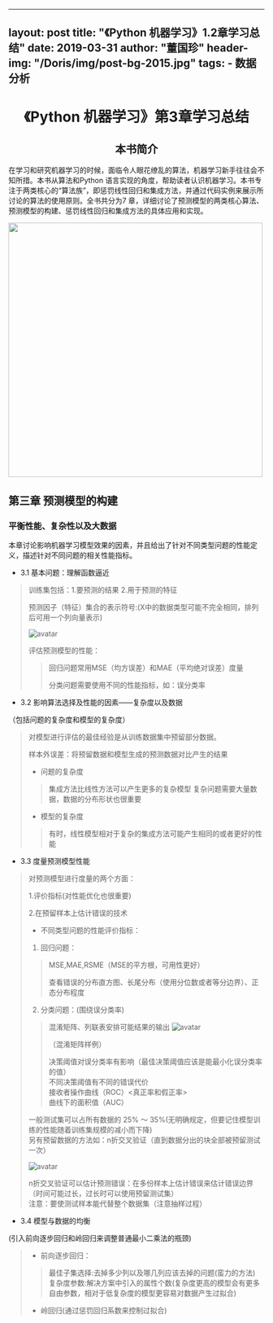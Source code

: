 ﻿

---
layout:     post
title:      "《Python 机器学习》1.2章学习总结"
date:       2019-03-31
author:     "董国珍"
header-img: "/Doris/img/post-bg-2015.jpg"
tags:
    - 数据分析
---




#  <center>《Python 机器学习》第3章学习总结<center>  

##  <center>本书简介<center>


在学习和研究机器学习的时候，面临令人眼花缭乱的算法，机器学习新手往往会不知所措。本书从算法和Python 语言实现的角度，帮助读者认识机器学习。本书专注于两类核心的“算法族”，即惩罚线性回归和集成方法，并通过代码实例来展示所讨论的算法的使用原则。全书共分为7 章，详细讨论了预测模型的两类核心算法、预测模型的构建、惩罚线性回归和集成方法的具体应用和实现。  
   
   

<img src="/Doris/img/1903/04/Mialia/book.png" width="500" hegiht="900" align=center />  
   
 

## 第三章 预测模型的构建
  

### 平衡性能、复杂性以及大数据  

本章讨论影响机器学习模型效果的因素，并且给出了针对不同类型问题的性能定义，描述针对不同问题的相关性能指标。


* 3.1 基本问题：理解函数逼近
  
> 训练集包括：1.要预测的结果 2.用于预测的特征  
>   
> 预测因子（特征）集合的表示符号:(X中的数据类型可能不完全相同，排列后可用一个列向量表示) 
>  
> ![avatar](/Blog-share/img/1903/04/Mialia/3.1.png)  
>  
> 评估预测模型的性能：  
> >  
> > 回归问题常用MSE（均方误差）和MAE（平均绝对误差）度量  
> >  
> > 分类问题需要使用不同的性能指标，如：误分类率
> >  

* 3.2 影响算法选择及性能的因素——复杂度以及数据
  
（包括问题的复杂度和模型的复杂度）  
  
> 对模型进行评估的最佳经验是从训练数据集中预留部分数据。
>  
> 样本外误差：将预留数据和模型生成的预测数据对比产生的结果  
> * 问题的复杂度
> > 集成方法比线性方法可以产生更多的复杂模型
> > 复杂问题需要大量数据，数据的分布形状也很重要
> * 模型的复杂度
> > 
> > 有时，线性模型相对于复杂的集成方法可能产生相同的或者更好的性能
> > 
  
* 3.3 度量预测模型性能
  
> 对预测模型进行度量的两个方面：  
>  
> 1.评价指标(对性能优化也很重要)  
>  
> 2.在预留样本上估计错误的技术
>   
>  * 不同类型问题的性能评价指标：
>   
> 1. 回归问题：  
> > MSE,MAE,RSME（MSE的平方根，可用性更好）  
> >  
> > 查看错误的分布直方图、长尾分布（使用分位数或者等分边界）、正态分布程度  
>  
> 2. 分类问题：(围绕误分类率)
> > 混淆矩阵、列联表安排可能结果的输出
> > ![avatar](/Blog-share/img/1903/04/Mialia/3.2.png)  
> >  
> > （混淆矩阵样例）
> >  
> > 决策阈值对误分类率有影响（最佳决策阈值应该是能最小化误分类率的值）  
> > 不同决策阈值有不同的错误代价  
> > 接收者操作曲线（ROC）<真正率和假正率>  
> > 曲线下的面积值（AUC）  
>  
> 一般测试集可以占所有数据的 25% ～ 35%(无明确规定，但要记住模型训练的性能随着训练集规模的减小而下降)  
> 另有预留数据的方法如：n折交叉验证（直到数据分出的块全部被预留测试一次）  
>  
> ![avatar](/Blog-share/img/1903/04/Mialia/3.3.png)  
>  
> n折交叉验证可以估计预测错误：在多份样本上估计错误来估计错误边界（时间可能过长，过长时可以使用预留测试集）  
> 注意：要使测试样本能代替整个数据集（注意抽样过程）  
  
* 3.4 模型与数据的均衡
  
(引入前向逐步回归和岭回归来调整普通最小二乘法的瓶颈)
  
> * 前向逐步回归：  
> > 最佳子集选择:去掉多少列以及哪几列应该去掉的问题(蛮力的方法)    
> > 复杂度参数:解决方案中引入的属性个数(复杂度更高的模型会有更多自由参数，相对于低复杂度的模型更容易对数据产生过拟合)  
> * 岭回归(通过惩罚回归系数来控制过拟合)

